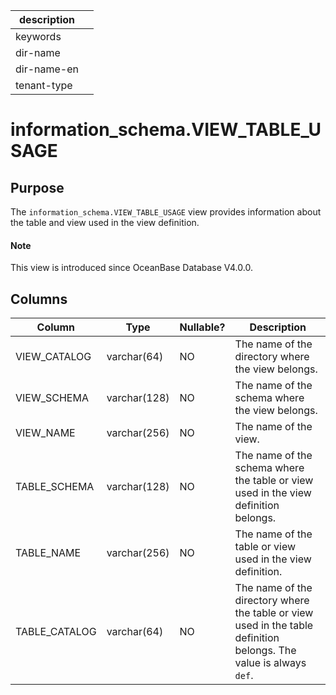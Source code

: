 |description||
|---|---|
|keywords||
|dir-name||
|dir-name-en||
|tenant-type| |

# information_schema.VIEW_TABLE_USAGE

## Purpose

The `information_schema.VIEW_TABLE_USAGE` view provides information about the table and view used in the view definition.

<main id="notice" type='explain'>
  <h4>Note</h4>
  <p>This view is introduced since OceanBase Database V4.0.0. </p>
</main>

## Columns

| Column | Type | Nullable? | Description |
|---------------|--------------|------------|---------------------------------|
| VIEW_CATALOG | varchar(64) | NO | The name of the directory where the view belongs. |
| VIEW_SCHEMA | varchar(128) | NO | The name of the schema where the view belongs. |
| VIEW_NAME | varchar(256) | NO | The name of the view. |
| TABLE_SCHEMA | varchar(128) | NO | The name of the schema where the table or view used in the view definition belongs. |
| TABLE_NAME | varchar(256) | NO | The name of the table or view used in the view definition. |
| TABLE_CATALOG | varchar(64) | NO | The name of the directory where the table or view used in the table definition belongs. The value is always `def`. |
